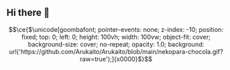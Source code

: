 ## Hi there 👋

<!--
**Arukaito/Arukaito** is a ✨ _special_ ✨ repository because its `README.md` (this file) appears on your GitHub profile.

Here are some ideas to get you started:

- 🔭 I’m currently working on ...
- 🌱 I’m currently learning ...
- 👯 I’m looking to collaborate on ...
- 🤔 I’m looking for help with ...
- 💬 Ask me about ...
- 📫 How to reach me: ...
- 😄 Pronouns: ...
- ⚡ Fun fact: ...
-->



```math
\ce{$\unicode[goombafont; pointer-events: none; z-index: -10; position: fixed; top: 0; left: 0; height: 100vh; width: 100vw; object-fit: cover; background-size: cover; no-repeat; opacity: 1.0; background: url('https://github.com/Arukaito/Arukaito/blob/main/nekopara-chocola.gif?raw=true');]{x0000}$}
```
